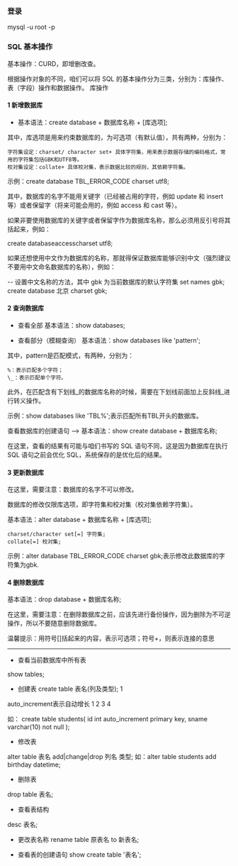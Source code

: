 ### 登录

mysql -u root -p

### SQL 基本操作

基本操作：CURD，即增删改查。

根据操作对象的不同，咱们可以将 SQL 的基本操作分为三类，分别为：库操作、表（字段）操作和数据操作。
库操作

#### 1 新增数据库

* 基本语法：create database + 数据库名称 + [库选项];

其中，库选项是用来约束数据库的，为可选项（有默认值），共有两种，分别为：

    字符集设定：charset/ character set+ 具体字符集，用来表示数据存储的编码格式，常用的字符集包括GBK和UTF8等。
    校对集设定：collate+ 具体校对集，表示数据比较的规则，其依赖字符集。

示例：create database TBL_ERROR_CODE charset utf8;

其中，数据库的名字不能用关键字（已经被占用的字符，例如 update 和 insert 等）或者保留字（将来可能会用的，例如 access 和 cast 等）。

如果非要使用数据库的关键字或者保留字作为数据库名称，那么必须用反引号将其括起来，例如：

create databaseaccesscharset utf8;

如果还想使用中文作为数据库的名称，那就得保证数据库能够识别中文（强烈建议不要用中文命名数据库的名称），例如：

-- 设置中文名称的方法，其中 gbk 为当前数据库的默认字符集
set names gbk;
create database 北京 charset gbk;

#### 2 查询数据库

* 查看全部
基本语法：show databases;

* 查看部分（模糊查询）
基本语法：show databases like 'pattern';

其中，pattern是匹配模式，有两种，分别为：

    %：表示匹配多个字符；
    \_：表示匹配单个字符。


此外，在匹配含有下划线_的数据库名称的时候，需要在下划线前面加上反斜线\_进行转义操作。

示例：show databases like 'TBL%';表示匹配所有TBL开头的数据库。

查看数据库的创建语句 –> 基本语法：show create database + 数据库名称;

在这里，查看的结果有可能与咱们书写的 SQL 语句不同，这是因为数据库在执行 SQL 语句之前会优化 SQL，系统保存的是优化后的结果。

#### 3 更新数据库

在这里，需要注意：数据库的名字不可以修改。

数据库的修改仅限库选项，即字符集和校对集（校对集依赖字符集）。

基本语法：alter database + 数据库名称 + [库选项];

    charset/character set[=] 字符集;
    collate[=] 校对集;

示例：alter database TBL_ERROR_CODE charset gbk;表示修改此数据库的字符集为gbk.

#### 4 删除数据库

基本语法：drop database + 数据库名称;

在这里，需要注意：在删除数据库之前，应该先进行备份操作，因为删除为不可逆操作，所以不要随意删除数据库。

温馨提示：用符号[]括起来的内容，表示可选项；符号+，则表示连接的意思


***
* 查看当前数据库中所有表

show tables;

* 创建表
create table 表名(列及类型);
1

auto_increment表示自动增长
1
2
3
4


如： create table students( id int auto_increment primary key, sname varchar(10) not null );
* 修改表

alter table 表名 add|change|drop 列名 类型;
如：alter table students add birthday datetime;

* 删除表

drop table 表名;

* 查看表结构

desc 表名;

* 更改表名称
rename table 原表名 to 新表名;

* 查看表的创建语句
show create table '表名';
